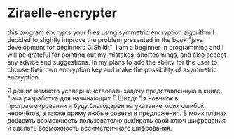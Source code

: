 
# Ziraelle-encrypter

this program encrypts your files using symmetric encryption algorithm
I decided to slightly improve the problem presented in the book "java development for beginners G.Shildt". I am a beginner in programming and I will be grateful for pointing out my mistakes, shortcomings, and also accept any advice and suggestions. In my plans to add the ability for the user to choose their own encryption key and make the possibility of asymmetric encryption.


Я решил немного усовершенствовать задачу представленную в книге "java разработка для начинающих Г.Шилдт ".я новичок в программировании и буду благодарен на указание моих ошибок, недочётов, а также приму любые советы и предложения. В моих планах добавить возможность пользователю выбирать свой ключ шифрования и сделать возможность ассиметричного шифрования. 
